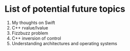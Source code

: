 # List of potential future topics

1. My thoughts on Swift
2. C++ rvalue/lvalue
3. Fizzbuzz problem
4. C++ inversion of control
5. Understanding architectures and operating systems